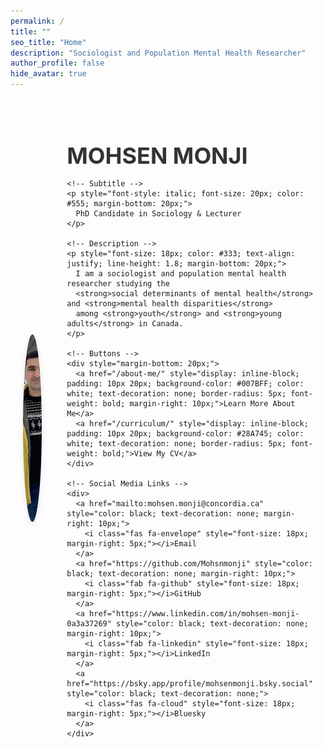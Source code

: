 ```yaml
---
permalink: /
title: ""
seo_title: "Home"
description: "Sociologist and Population Mental Health Researcher"
author_profile: false
hide_avatar: true
---
```

<div style="display: flex; align-items: center; justify-content: flex-start; margin-top: 50px; max-width: 1200px; margin: auto; gap: 40px; padding: 20px;">
  <!-- Profile Image -->
  <div>
    <img src="images/profile.PNG" alt="Profile Picture of Mohsen Monji" 
         style="width: 300px; height: 300px; object-fit: cover; border-radius: 50%; box-shadow: 0px 4px 10px rgba(0, 0, 0, 0.1);">
  </div>

  <!-- Text Content -->
  <div style="flex: 1; text-align: left;">
    <!-- Name -->
    <h1 style="color: #333; font-size: 36px; margin-bottom: 10px;">MOHSEN MONJI</h1>

    <!-- Subtitle -->
    <p style="font-style: italic; font-size: 20px; color: #555; margin-bottom: 20px;">
      PhD Candidate in Sociology & Lecturer
    </p>

    <!-- Description -->
    <p style="font-size: 18px; color: #333; text-align: justify; line-height: 1.8; margin-bottom: 20px;">
      I am a sociologist and population mental health researcher studying the 
      <strong>social determinants of mental health</strong> and <strong>mental health disparities</strong> 
      among <strong>youth</strong> and <strong>young adults</strong> in Canada.
    </p>

    <!-- Buttons -->
    <div style="margin-bottom: 20px;">
      <a href="/about-me/" style="display: inline-block; padding: 10px 20px; background-color: #007BFF; color: white; text-decoration: none; border-radius: 5px; font-weight: bold; margin-right: 10px;">Learn More About Me</a>
      <a href="/curriculum/" style="display: inline-block; padding: 10px 20px; background-color: #28A745; color: white; text-decoration: none; border-radius: 5px; font-weight: bold;">View My CV</a>
    </div>

    <!-- Social Media Links -->
    <div>
      <a href="mailto:mohsen.monji@concordia.ca" style="color: black; text-decoration: none; margin-right: 10px;">
        <i class="fas fa-envelope" style="font-size: 18px; margin-right: 5px;"></i>Email
      </a>
      <a href="https://github.com/Mohsnmonji" style="color: black; text-decoration: none; margin-right: 10px;">
        <i class="fab fa-github" style="font-size: 18px; margin-right: 5px;"></i>GitHub
      </a>
      <a href="https://www.linkedin.com/in/mohsen-monji-0a3a37269" style="color: black; text-decoration: none; margin-right: 10px;">
        <i class="fab fa-linkedin" style="font-size: 18px; margin-right: 5px;"></i>LinkedIn
      </a>
      <a href="https://bsky.app/profile/mohsenmonji.bsky.social" style="color: black; text-decoration: none;">
        <i class="fas fa-cloud" style="font-size: 18px; margin-right: 5px;"></i>Bluesky
      </a>
    </div>
  </div>
</div>
